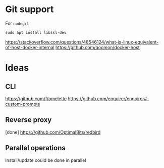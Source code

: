 # Git support

For `nodegit`

```
sudo apt install libssl-dev
```

https://stackoverflow.com/questions/48546124/what-is-linux-equivalent-of-host-docker-internal
https://github.com/qoomon/docker-host

# Ideas

## CLI
https://github.com/f/omelette
https://github.com/enquirer/enquirer#-custom-prompts

## Reverse proxy
[done] https://github.com/OptimalBits/redbird

## Parallel operations

Install/update could be done in parallel
